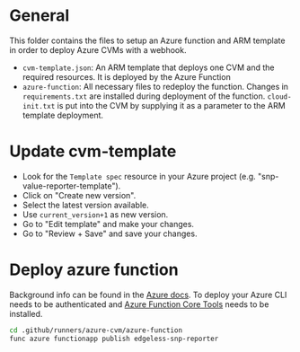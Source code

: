 # General
This folder contains the files to setup an Azure function and ARM template in order to deploy Azure CVMs with a webhook.

- `cvm-template.json`: An ARM template that deploys one CVM and the required resources. It is deployed by the Azure Function
- `azure-function`: All necessary files to redeploy the function. Changes in `requirements.txt` are installed during deployment of the function. `cloud-init.txt` is put into the CVM by supplying it as a parameter to the ARM template deployment.

# Update cvm-template
- Look for the `Template spec` resource in your Azure project (e.g. "snp-value-reporter-template").
- Click on "Create new version".
- Select the latest version available.
- Use `current_version+1` as new version.
- Go to "Edit template" and make your changes.
- Go to "Review + Save" and save your changes.

# Deploy azure function
Background info can be found in the [Azure docs](https://learn.microsoft.com/en-us/azure/azure-functions/create-first-function-cli-python?tabs=azure-cli%2Cbash%2Cbrowser#deploy-the-function-project-to-azure).
To deploy your Azure CLI needs to be authenticated and [Azure Function Core Tools](https://learn.microsoft.com/en-us/azure/azure-functions/functions-run-local?tabs=v4%2Clinux%2Ccsharp%2Cportal%2Cbash#v2) needs to be installed.

```bash
cd .github/runners/azure-cvm/azure-function
func azure functionapp publish edgeless-snp-reporter
```
